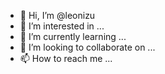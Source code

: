 - 👋 Hi, I’m @leonizu
- 👀 I’m interested in ...
- 🌱 I’m currently learning ...
- 💞️ I’m looking to collaborate on ...
- 📫 How to reach me ...

<!---
leonizu/leonizu is a ✨ special ✨ repository because its `README.md` (this file) appears on your GitHub profile.
You can click the Preview link to take a look at your changes.
--->
